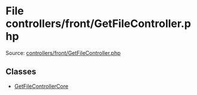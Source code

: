 File controllers/front/GetFileController.php
=========

Source: [controllers/front/GetFileController.php](https://github.com/PrestaShop/PrestaShop/blob/1.6.1.3/controllers/front/GetFileController.php)


Classes
-------

* [GetFileControllerCore](class.GetFileControllerCore.md)


